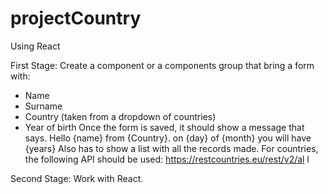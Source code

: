# projectCountry
Using React

First Stage:
Create a component or a components group that bring a form with:
- Name
- Surname
- Country (taken from a dropdown of countries)
- Year of birth
Once the form is saved, it should show a message that says.
Hello {name} from {Country}. on {day} of {month} you will have {years}
Also has to show a list with all the records made.
For countries, the following API should be used: https://restcountries.eu/rest/v2/al l

Second Stage: Work with React.
